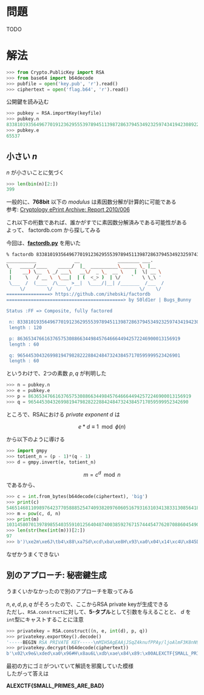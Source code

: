 <!-- TITLE: Poor Rsa -->
<!-- SUBTITLE: A quick summary of Poor Rsa -->

# 問題

TODO

# 解法

```python
>>> from Crypto.PublicKey import RSA
>>> from base64 import b64decode 
>>> pubfile = open('key.pub', 'r').read()
>>> ciphertext = open('flag.b64', 'r').read()
```

公開鍵を読み込む

```python 
>>> pubkey = RSA.importKey(keyfile)
>>> pubkey.n
833810193564967701912362955539789451139872863794534923259743419423089229206473091408403560311191545764221310666338878019
>>> pubkey.e
65537 
```

## 小さい $n$ 

$n$ が小さいことに気づく

```python 
>>> len(bin(n)[2:])
399
```

一般的に、**768bit** 以下の *modulus* は素因数分解が計算的に可能である  
参考: <a href=https://eprint.iacr.org/2010/006>Cryptology ePrint Archive: Report 2010/006</a>

これ以下の桁数であれば、誰かがすでに素因数分解済みである可能性がある  
よって、 factordb.com から探してみる

今回は、<a href=https://github.com/ihebski/factordb>**factordb.py**</a> を用いた

```sh
% factordb 833810193564967701912362955539789451139872863794534923259743419423089229206473091408403560311191545764221310666338878019
___________              __              ________ ___.    
\_   _____/____    _____/  |_  __________\______ \_ |__  
 |    __) \__  \ _/ ___\   __\/  _ \_  __ \    |  \| __ \ 
 |     \   / __ \  \___|  | (  <_> )  | \/    `   \ \_\ '
 \___  /  (____  /\___  >__|  \____/|__| /_______  /___  /
     \/        \/     \/                         \/    \/ 
================> https://github.com/ihebski/factordb
===========================================> by S0ld1er | Bugs_Bunny 

Status :FF => Composite, fully factored

 n: 833810193564967701912362955539789451139872863794534923259743419423089229206473091408403560311191545764221310666338878019 
 length : 120 

 p: 863653476616376575308866344984576466644942572246900013156919 
 length : 60 

 q: 965445304326998194798282228842484732438457170595999523426901 
 length : 60 
```

というわけで、2つの素数 $p, q$ が判明した

```python 
>>> n = pubkey.n
>>> e = pubkey.e
>>> p = 863653476616376575308866344984576466644942572246900013156919
>>> q = 96544530432699819479828222884248473243845717059599952342690
```

ところで、RSAにおける *private exponent* $d$ は

$$e*d \equiv 1 \mod \phi(n)$$

から以下のように導ける

```python
>>> import gmpy
>>> totient_n = (p - 1)*(q - 1)
>>> d = gmpy.invert(e, totient_n)
```

$$m = c^d \mod n$$
であるから、

```python
>>> c = int.from_bytes(b64decode(ciphertext), 'big')
>>> print(c)
546514681109897642377058885254740938209760605167931631034138331308564188002339494648530153228068817245276146038543125484
>>> m = pow(c, d, n)
>>> print(m)
103145807013978985540355910125640487400385927671574445477620708860454905704702407706197052505510447088948250826538250
>>> len(str(hex(int(m)))[2:])
97
>>> b')\xe2m\xe6J\tb4\x88\xa7Sd\xcd\xba\xe8H\x93\xa0\x04\x14\xc4U\x845Dg\xb54\xd4\x14\xc4\xc5\xf5\x05$\x94\xd4U5\xf4\x15$U\xf4$\x14G\xd0'
```

なぜかうまくできない

## 別のアプローチ: 秘密鍵生成

うまくいかなかったので別のアプローチを取ってみる


$n, e, d, p, q$ がそろったので、ここからRSA private keyが生成できる  
ただし、`RSA.construct`に対して、**5-タプル**として引数を与えることと、 $d$ を`int`型にキャストすることに注意

```python 
>>> privatekey = RSA.construct((n, e, int(d), p, q))
>>> privatekey.exportKey().decode()
'-----BEGIN RSA PRIVATE KEY-----\nMIH5AgEAAjJSqZ4knufPPAy/ljoAlmF3K8nN9uHj+/xuRKB6Xg+JRFep+Bw64TKs\nVoPTWyi6XDJCQwIDAQABAjIzrQnKBvUPnpCxrK5x85DWuS8dbTtmFP+HEYHE3wja\nTF9QEkV6ZDCUBers1jQeQwJ5MQIaAImWgwYMdrnA3lgaaeDqnZG+0Qcb6x2SSjcC\nGgCZzedK7e6Hrf/daEy8R451mHC08gaS9lJVAhlmZEB1y+i/LC1L27xXycIhqKPe\naoR6qVfZAhlbPhKLmhFavne/AqQbQhwaWT/rqHUL9EMtAhk5pem+TgbW3zCYF8v7\nj0mjJ31NC+0sLmx5\n-----END RSA PRIVATE KEY-----'
>>> privatekey.decrypt(b64decode(ciphertext))
b'\x02\x9e&\xded\xa0\x96#H\x8au6L\xdb\xae\x84\x89:\x00ALEXCTF{SMALL_PRIMES_ARE_BAD}\n'
```

最初の方にゴミがついていて解読を邪魔していた模様  
したがって答えは

**ALEXCTF{SMALL_PRIMES_ARE_BAD}**